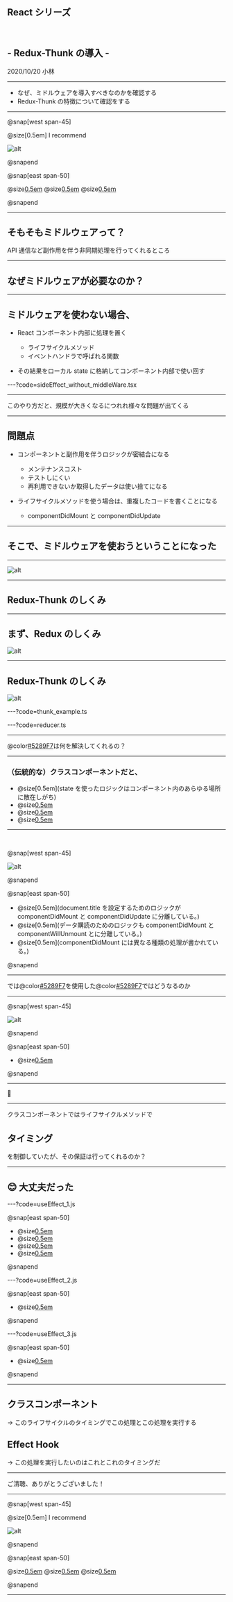 ## React シリーズ

<br />

## - Redux-Thunk の導入 -

2020/10/20 小林

---

- なぜ、ミドルウェアを導入すべきなのかを確認する
- Redux-Thunk の特徴について確認をする

---

@snap[west span-45]

@size[0.5em] I recommend

![alt](assets/images/ouka.png)

@snapend

@snap[east span-50]

@size[0.5em](りあクト！TypeScriptで始めるつらくないReact開発)
@size[0.5em](大岡由佳)
@size[0.5em](@oukayuka)

@snapend

---

## そもそもミドルウェアって？

API 通信など副作用を伴う非同期処理を行ってくれるところ

---

## なぜミドルウェアが必要なのか？

---

## ミドルウェアを使わない場合、

- React コンポーネント内部に処理を置く

  - ライフサイクルメソッド
  - イベントハンドラで呼ばれる関数

- その結果をローカル state に格納してコンポーネント内部で使い回す

---?code=sideEffect_without_middleWare.tsx

---

このやり方だと、規模が大きくなるにつれれ様々な問題が出てくる

---

## 問題点

- コンポーネントと副作用を伴うロジックが密結合になる

  - メンテナンスコスト
  - テストしにくい
  - 再利用できないか取得したデータは使い捨てになる

- ライフサイクルメソッドを使う場合は、重複したコードを書くことになる
  - componentDidMount と componentDidUpdate

---

## そこで、ミドルウェアを使おうということになった

---

![alt](assets/images/npm_trends_thunk.png)

---

## Redux-Thunk のしくみ

---

## まず、Redux のしくみ

![alt](assets/images/redux.png)

---

## Redux-Thunk のしくみ

![alt](assets/images/redux_thunk.png)

---?code=thunk_example.ts

---?code=reducer.ts

---

@color[#5289F7](Hooks)は何を解決してくれるの？

---

### （伝統的な）クラスコンポーネントだと、

- @size[0.5em](state を使ったロジックはコンポーネント内のあらゆる場所に散在しがち)
- @size[0.5em](小さなコンポーネントに分割することが不可能)
- @size[0.5em](可読性が低くなりがち)
- @size[0.5em](この問題を解決するため、ライフサイクルメソッドによって無理矢理分割している)

---

<br>

@snap[west span-45]

![alt](assets/images/ClassCompoenntExample.png)

@snapend

@snap[east span-50]

- @size[0.5em](document.title を設定するためのロジックが componentDidMount と componentDidUpdate に分離している。)
- @size[0.5em](データ購読のためのロジックも componentDidMount と componentWillUnmount とに分離している。)
- @size[0.5em](componentDidMount には異なる種類の処理が書かれている。)

@snapend

---

では@color[#5289F7](Hooks)を使用した@color[#5289F7](関数コンポーネント)ではどうなるのか

---

@snap[west span-45]

![alt](assets/images/FunctionalComponentExample.png)

@snapend

@snap[east span-50]

- @size[0.5em](Hooksを使うことで、ライフサイクルのメソッド名に基づくのではなく、実際に何をやっているのかに基づいてコードを分割ができるようになる。)

@snapend

---

🤔

---

クラスコンポーネントではライフサイクルメソッドで

## タイミング

を制御していたが、その保証は行ってくれるのか？

---

## 😊 大丈夫だった

---?code=useEffect_1.js

@snap[east span-50]

- @size[0.5em](第一引数に、引数なしの関数を設定（doSomething）。レンダリング時に実行される)
- @size[0.5em](戻り値を設定するとコンポーネントのアンマウント時に実行される)
- @size[0.5em](第二引数は配列で指定（省略可能）)
- @size[0.5em](そこに任意の変数を入れておくと、その値が前回のレンダリング時と変わらなければ第一引数で渡された関数の実行がキャンセルされることになる)

@snapend

---?code=useEffect_2.js

@snap[east span-50]

- @size[0.5em](第二引数は省略するとレンダリング時の毎回doSomethingは実行される)

@snapend

---?code=useEffect_3.js

@snap[east span-50]

- @size[0.5em](第二引数に空配列を渡すと、初回のレンダリング時にのみdoSomethingが実行される)

@snapend

---

## クラスコンポーネント

→ このライフサイクルのタイミングでこの処理とこの処理を実行する

## Effect Hook

→ この処理を実行したいのはこれとこれのタイミングだ

---

ご清聴、ありがとうございました！

---

@snap[west span-45]

@size[0.5em] I recommend

![alt](assets/images/ouka.png)

@snapend

@snap[east span-50]

@size[0.5em](りあクト！TypeScriptで始めるつらくないReact開発)
@size[0.5em](大岡由佳)
@size[0.5em](@oukayuka)

@snapend

---
